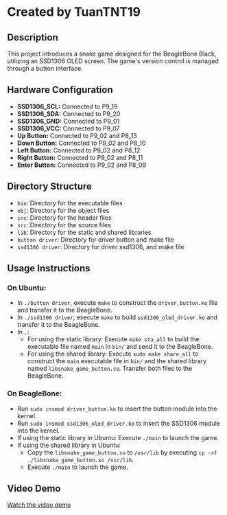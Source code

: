 # Created by TuanTNT19

## Description
This project introduces a snake game designed for the BeagleBone Black, utilizing an SSD1306 OLED screen. The game's version control is managed through a button interface.

## Hardware Configuration
- **SSD1306_SCL:** Connected to P9_19
- **SSD1306_SDA:** Connected to P9_20
- **SSD1306_GND:** Connected to P9_01 
- **SSD1306_VCC:** Connected to P9_07
- **Up Button:** Connected to P9_02 and P8_13
- **Down Button:** Connected to P9_02 and P8_10
- **Left Button:** Connected to P9_02 and P8_12
- **Right Button:** Connected to P9_02 and P8_11
- **Enter Button:** Connected to P9_02 and P8_09

## Directory Structure
- `bin`: Directory for the executable files
- `obj`: Directory for the object files
- `inc`: Directory for the header files
- `src`: Directory for the source files
- `lib`: Directory for the static and shared libraries
- `button driver`: Directory for driver button and make file
- `ssd1306 driver`: Directory for driver ssd1306, and make file

## Usage Instructions
### On Ubuntu:
- In `./button driver`, execute `make` to construct the `driver_button.ko` file and transfer it to the BeagleBone.
- In `./ssd1306 driver`, execute `make` to build `ssd1306_oled_driver.ko` and transfer it to the BeagleBone.
- In `.`:
  - For using the static library: Execute `make sta_all` to build the executable file named `main` in `bin/` and send it to the BeagleBone.
  - For using the shared library: Execute `sudo make share_all` to construct the `main` executable file in `bin/` and the shared library named `libsnake_game_button.so`. Transfer both files to the BeagleBone.

### On BeagleBone:
- Run `sudo insmod driver_button.ko` to insert the button module into the kernel.
- Run `sudo insmod ssd1306_oled_driver.ko` to insert the SSD1306 module into the kernel.
- If using the static library in Ubuntu: Execute `./main` to launch the game.
- If using the shared library in Ubuntu:
  - Copy the `libsnake_game_button.so` to `/usr/lib` by executing `cp -rf ./libsnake_game_button.so /usr/lib`.
  - Execute `./main` to launch the game.
  
## Video Demo
[Watch the video demo](https://youtu.be/HfiNwI9zWKE)
